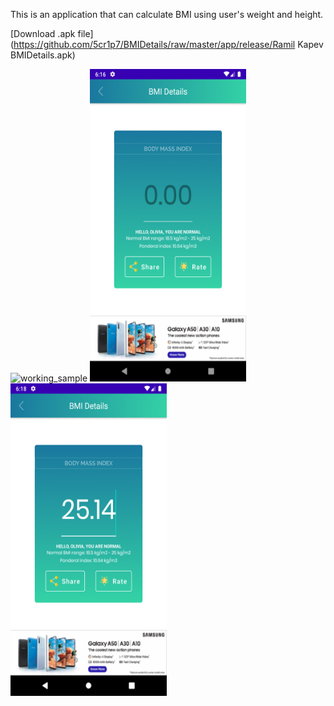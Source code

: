 This is an application that can calculate BMI using user's weight and height. 

[Download .apk file](https://github.com/5cr1p7/BMIDetails/raw/master/app/release/Ramil Kapev BMIDetails.apk)

<img alt="working_sample" src="/images/bmi_details.gif" width="250" height="500"/>
<img alt="empty_et_image" src="/images/empty_et.png" width="250" height="500"/>
<img alt="filled_et_image" src="/images/filled_et.png" width="250" height="500"/>
